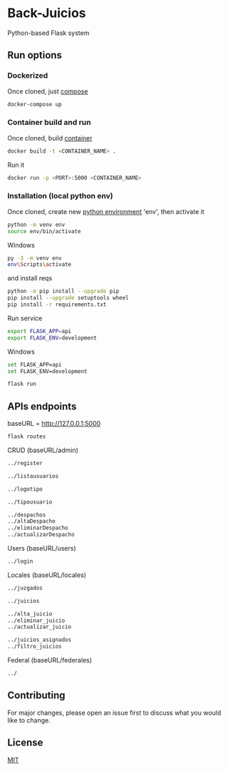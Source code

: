 # Back-Juicios

Python-based Flask system

## Run options

### Dockerized

Once cloned, just [compose](https://docs.docker.com/compose/)

```bash
docker-compose up
```

### Container build and run

Once cloned, build [container](https://www.docker.com/resources/what-container)

```bash
docker build -t <CONTAINER_NAME> .
```

Run it

```bash
docker run -p <PORT>:5000 <CONTAINER_NAME>
```

### Installation (local python env)

Once cloned, create new [python environment](https://docs.python.org/3/tutorial/venv.html) 'env', then activate it

```bash
python -m venv env
source env/bin/activate
```

Windows

```bash
py -3 -m venv env
env\Scripts\activate
```

and install reqs

```bash
python -m pip install --upgrade pip
pip install --upgrade setuptools wheel
pip install -r requirements.txt
```

Run service

```bash
export FLASK_APP=api
export FLASK_ENV=development
```

Windows

```bash
set FLASK_APP=api
set FLASK_ENV=development
```

```bash
flask run
```

## APIs endpoints
baseURL = http://127.0.0.1:5000

```bash
flask routes
```

CRUD (baseURL/admin)

```bash
../register

../listausuarios

../logotipo

../tipousuario

../despachos
../altaDespacho
../eliminarDespacho
../actualizarDespacho
```

Users (baseURL/users)

```bash
../login
```

Locales (baseURL/locales)

```bash
../juzgados

../juicios

../alta_juicio
../eliminar_juicio
../actualizar_juicio

../juicios_asignados
../filtro_juicios
```

Federal (baseURL/federales)

```bash
../
```

## Contributing

For major changes, please open an issue first to discuss what you would like to change.

## License
[MIT](https://choosealicense.com/licenses/mit/)